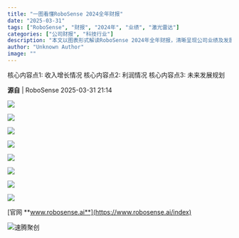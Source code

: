 ```yaml
---
title: "一图看懂RoboSense 2024全年财报"
date: "2025-03-31"
tags: ["RoboSense", "财报", "2024年", "业绩", "激光雷达"]
categories: ["公司财报", "科技行业"]
description: "本文以图表形式解读RoboSense 2024年全年财报，清晰呈现公司业绩及发展状况。"
author: "Unknown Author"
image: ""
---
```

核心内容点1: 收入增长情况
核心内容点2: 利润情况
核心内容点3: 未来发展规划

**源自** | RoboSense   2025-03-31 21:14  
  
![](https://ai.programnotes.cn/img/ai/a7d60d02b604e76618e38a3bdfb25137.jpeg)  
  
![](https://ai.programnotes.cn/img/ai/76951790075073aa490031eafb38f4d8.jpeg)  
  
![](https://ai.programnotes.cn/img/ai/b33ebad532ea2b5da2205ab851203931.jpeg)  
  
![](https://ai.programnotes.cn/img/ai/261caedc8fda125708d164496a312907.jpeg)  
  
![](https://ai.programnotes.cn/img/ai/e2ae89b932b05dc05e8880f9adcc1a33.jpeg)  
  
![](https://ai.programnotes.cn/img/ai/1b4b7c69ef39478c1b085ba826c8e138.jpeg)  
  
![](https://ai.programnotes.cn/img/ai/85a6b7b1cea16f45c56eadd6a79f197f.jpeg)  
    
![](https://ai.programnotes.cn/img/ai/a32000fe330d364c427ea4f8764e1d63.jpeg)  
  
[官网 **www.robosense.ai**](https://www.robosense.ai/index)


![速腾聚创](https://ai.programnotes.cn/img/lidar/速腾聚创.png)
  

